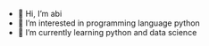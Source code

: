 - 👋 Hi, I’m abi
- 👀 I’m interested in programming language python 
- 🌱 I’m currently learning python and data science

<!---
abiven1710/abiven1710 is a ✨ special ✨ repository because its `README.md` (this file) appears on your GitHub profile.
You can click the Preview link to take a look at your changes.
--->
